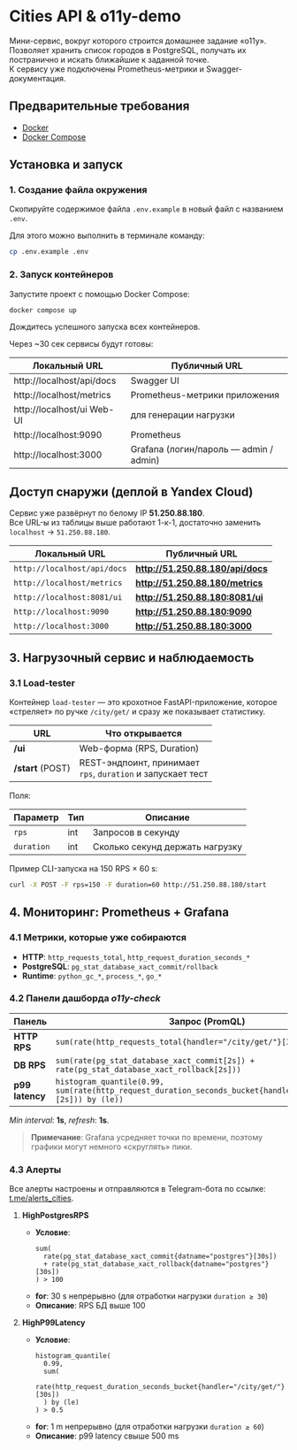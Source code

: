 # Cities API & o11y-demo

Мини-сервис, вокруг которого строится домашнее задание «o11y».  
Позволяет хранить список городов в PostgreSQL, получать их постранично и искать ближайшие к заданной точке.  
К сервису уже подключены Prometheus-метрики и Swagger-документация.

## Предварительные требования

- [Docker](https://docs.docker.com/get-docker/)
- [Docker Compose](https://docs.docker.com/compose/install/)

## Установка и запуск

### 1. Создание файла окружения

Скопируйте содержимое файла `.env.example` в новый файл с названием `.env`.

Для этого можно выполнить в терминале команду:

```bash
cp .env.example .env
```

### 2. Запуск контейнеров

Запустите проект с помощью Docker Compose:

```bash
docker compose up
```

Дождитесь успешного запуска всех контейнеров.

Через ~30 сек сервисы будут готовы:

| Локальный URL | Публичный URL |
|---------------|---------------|
| http://localhost/api/docs	|Swagger UI 
| http://localhost/metrics | Prometheus-метрики приложения
| http://localhost/ui	Web-UI | для генерации нагрузки
| http://localhost:9090	|Prometheus
|http://localhost:3000 |	Grafana (логин/пароль — admin / admin)

## Доступ снаружи (деплой в Yandex Cloud)
Сервис уже развёрнут по белому IP **51.250.88.180**.  
Все URL-ы из таблицы выше работают 1-к-1, достаточно заменить
`localhost` → `51.250.88.180`.

| Локальный URL | Публичный URL |
|---------------|---------------|
| `http://localhost/api/docs` | **http://51.250.88.180/api/docs** |
| `http://localhost/metrics` | **http://51.250.88.180/metrics** |
| `http://localhost:8081/ui` | **http://51.250.88.180:8081/ui** |
| `http://localhost:9090` | **http://51.250.88.180:9090** |
| `http://localhost:3000` | **http://51.250.88.180:3000** |

## 3. Нагрузочный сервис и наблюдаемость

### 3.1  Load-tester

Контейнер `load-tester` — это крохотное FastAPI-приложение, которое «стреляет» по ручке `/city/get/` и сразу же показывает статистику.

| URL              | Что открывается      |
|------------------|----------------------|
| **/ui**          | Web-форма (RPS, Duration) |
| **/start** (POST)| REST-эндпоинт, принимает <br>`rps`, `duration` и запускает тест |

Поля:

| Параметр  | Тип | Описание                          |
|-----------|-----|-----------------------------------|
| `rps`     | int | Запросов в секунду                |
| `duration`| int | Сколько секунд держать нагрузку   |

Пример CLI-запуска на 150 RPS × 60 s:

```bash
curl -X POST -F rps=150 -F duration=60 http://51.250.88.180/start
```

## 4. Мониторинг: Prometheus + Grafana

### 4.1 Метрики, которые уже собираются

- **HTTP**: `http_requests_total`, `http_request_duration_seconds_*`  
- **PostgreSQL**: `pg_stat_database_xact_commit/rollback`  
- **Runtime**: `python_gc_*`, `process_*`, `go_*`  

### 4.2 Панели дашборда *o11y-check*

| Панель          | Запрос (PromQL)                                                                                                |
| --------------- | -------------------------------------------------------------------------------------------------------------- |
| **HTTP RPS**    | `sum(rate(http_requests_total{handler="/city/get/"}[3s]))`                                                     |
| **DB RPS**      | `sum(rate(pg_stat_database_xact_commit[2s]) + rate(pg_stat_database_xact_rollback[2s]))`                       |
| **p99 latency** | `histogram_quantile(0.99, sum(rate(http_request_duration_seconds_bucket{handler="/city/get/"}[2s])) by (le))` |

*Min interval*: **1s**, *refresh*: **1s**.

> **Примечание**: Grafana усредняет точки по времени, поэтому графики могут немного «скруглять» пики.

### 4.3 Алерты

Все алерты настроены и отправляются в Telegram-бота по ссылке: [t.me/alerts_cities](https://t.me/alerts_cities).

1. **HighPostgresRPS**  
   - **Условие**:  
     ```promql
     sum(
       rate(pg_stat_database_xact_commit{datname="postgres"}[30s])
       + rate(pg_stat_database_xact_rollback{datname="postgres"}[30s])
     ) > 100
     ```  
   - **for**: 30 s непрерывно (для отработки нагрузки `duration ≥ 30`)  
   - **Описание**: RPS БД выше 100  

2. **HighP99Latency**  
   - **Условие**:  
     ```promql
     histogram_quantile(
       0.99,
       sum(
         rate(http_request_duration_seconds_bucket{handler="/city/get/"}[30s])
       ) by (le)
     ) > 0.5
     ```  
   - **for**: 1 m непрерывно (для отработки нагрузки `duration ≥ 60`)  
   - **Описание**: p99 latency свыше 500 ms  